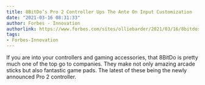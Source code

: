 ```yaml
---
title: 8BitDo’s Pro 2 Controller Ups The Ante On Input Customization
date: "2021-03-16 08:31:33"
author: Forbes - Innovation
authorlink: https://www.forbes.com/sites/olliebarder/2021/03/16/8bitdos-pro-2-controller-ups-the-ante-on-input-customization/
tags:
- Forbes-Innovation
---
```

If you are into your controllers and gaming accessories, that 8BitDo is pretty much one of the top go to companies. They make not only amazing arcade sticks but also fantastic game pads. The latest of these being the newly announced Pro 2 controller.